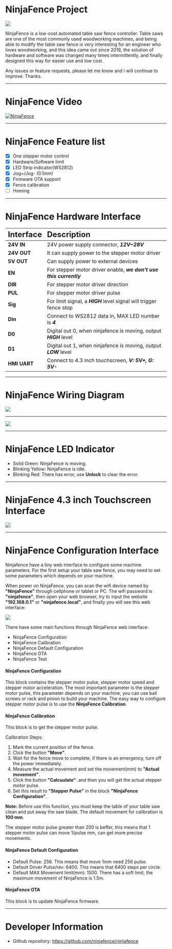 # NinjaFence Project

![](./pic/ninjafence.jpg)

NinjaFence is a low-cost automated table saw fence controller. Table saws are one of the most commonly used woodworking machines, and being able to modify the table saw fence is very interesting for an engineer who loves woodworking, and this idea came out since 2018, the solution of hardware and software was changed many times intermittently, and finally designed this way for easier use and low cost.

Any issues or feature requests, please let me know and I will continue to improve. Thanks.

---

# NinjaFence Video

[![NinjaFence](https://img.youtube.com/vi/UwuPXD9mtLU/0.jpg)](https://www.youtube.com/watch?v=UwuPXD9mtLU)

---

# NinjaFence Feature list
* [x] One stepper motor control
* [x] Hardware/Software limit
* [x] LED Strip indicator(WS2812)
* [x] Jog+/Jog- (0.1mm)
* [x] Firmware OTA support
* [x] Fence calibration 
* [ ] Homing

---

# NinjaFence Hardware Interface

| <font size=5>Interface</font> | <font size=5>Description</font> |
|:-----|:-----|
| **24V IN**    | 24V power supply connector, __*12V~28V*__ |
| **24V OUT**   | It can supply power to the stepper motor driver  |
| **5V OUT**    | Can supply power to external devices |
| **EN**        | For stepper motor driver enable, __*we don't use this currently*__|
| **DIR** | For stepper motor driver direction |
| **PUL** | For stepper motor driver pulse |
| **Sig** | For limit signal, a __*HIGH*__ level signal will trigger fence stop |
| **Din** | Connect to WS2812 data in, MAX LED number is __*4*__ |
| **D0**  | Digital out 0, when ninjafence is moving, output __*HIGH*__ level |
| **D1**  | Digital out 1, when ninjafence is moving, output __*LOW*__ level |
| **HMI UART** | Connect to 4.3 inch touchscreen, __*V: 5V+, G: 5V-*__ |

---

# NinjaFence Wiring Diagram

![](./pic/ninjafence_wire.png)

---

![](./pic/ninjafence_lab_wire.jpg)

---

# NinjaFence LED Indicator

* Solid Green: NinjaFence is moving.
* Blinking Yellow: NinjaFence is idle.
* Blinking Red: There has error, use __**Unlock**__ to clear the error.

---

# NinjaFence 4.3 inch Touchscreen Interface

![](./pic/ninjafence_touchscreen.png)

---

# NinjaFence Configuration Interface

Ninjafence have a tiny web interface to configure some machine parameters.
For the first setup your table saw fence, you may need to set some parameters which
depends on your machine.

When power on NinjaFence, you can scan the wifi device named by __**"NinjaFence"**__ through
cellphone or tablet or PC. The wifi password is __**"ninjafence"**__, then open your web browser, try to input the website __**"192.168.0.1"**__ or __**"ninjafence.local"**__, and finally you will see this web interface:

![](./pic/ninjafence_web.png)

There have some main functions through NinjaFence web interface:
* NinjaFence Configuration
* NinjaFence Calibration
* NinjaFence Default Configuration
* NinjaFence OTA
* NinjaFence Test

#### NinjaFence Configuration

This block contains the stepper motor pulse, stepper motor speed and stepper motor acceleration.
The most important parameter is the stepper motor pulse, this parameter depends on your machine, you can use ball screws or rack and pinion to build your machine. 
The easy way to configure stepper motor pulse is to use the **NinjaFence Calibration**.

#### NinjaFence Calibration

This block is to get the stepper motor pulse. 


Calibration Steps:
1. Mark the current position of the fence.
2. Click the button __**"Move"**__.
3. Wait for the fence move to complete, if there is an emergency, turn off the power immediately.
4. Measure the actual movement and set the movement(mm) to __**"Actual movement"**__.
5. Click the button __**"Calcuulate"**__. and then you will get the actual stepper motor pulse.
6. Set this result to __**"Stepper Pulse"**__ in the block __**"NinjaFence Configuration"**__.

__**Note:**__
Before use this function, you must keep the table of your table saw clean and put away the saw blade. The default movement for calibration is **100 mm**.

The stepper motor pulse greater than 200 is beffer, this means that 1 stepper motor pulse can move 1/pulse mm, can get more precise movements.


#### NinjaFence  Default Configuration

* Default Pulse: 256. This means that move 1mm need 256 pulse.
* Default Driver Pulse/rev: 6400. This means that 6400 steps per circle.
* Default MAX Movement limit(mm): 1500. There has a soft limit, the maximum movement of NinjaFence is 1.5m.

#### NinjaFence OTA

This block is to update NinjaFence firmware.

---


# Developer Information

* Github repository: https://github.com/ninjafence/ninjafence

